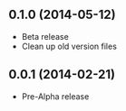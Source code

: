 ## 0.1.0 (2014-05-12)

- Beta release
- Clean up old version files

## 0.0.1 (2014-02-21)

- Pre-Alpha release
